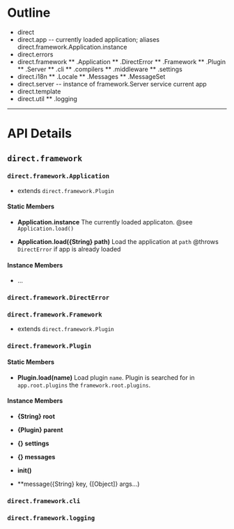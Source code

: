 # Outline

* direct
* direct.app                -- currently loaded application; aliases direct.framework.Application.instance
* direct.errors
* direct.framework
** .Application
** .DirectError
** .Framework
** .Plugin
** .Server
** .cli
** .compilers
** .middleware
** .settings
* direct.i18n
** .Locale
** .Messages
** .MessageSet
* direct.server             -- instance of framework.Server service current app
* direct.template
* direct.util
** .logging

---

# API Details

## `direct.framework`

### `direct.framework.Application`
* extends `direct.framework.Plugin`

#### Static Members
* **Application.instance**
  The currently loaded applicaton.
  @see `Application.load()`
  
* **Application.load({String} path)**
  Load the application at `path`
  @throws `DirectError` if app is already loaded
  
#### Instance Members
* ...

### `direct.framework.DirectError`
### `direct.framework.Framework`
* extends `direct.framework.Plugin`

### `direct.framework.Plugin`
#### Static Members
* **Plugin.load(name)**
  Load plugin `name`. Plugin is searched for in
  `app.root.plugins` the `framework.root.plugins`.

#### Instance Members
* **{String} root**
* **{Plugin} parent**
* **{} settings**
* **{} messages**

* **init()**
* **message({String} key, {[Object]} args...)

### `direct.framework.cli`
### `direct.framework.logging`
